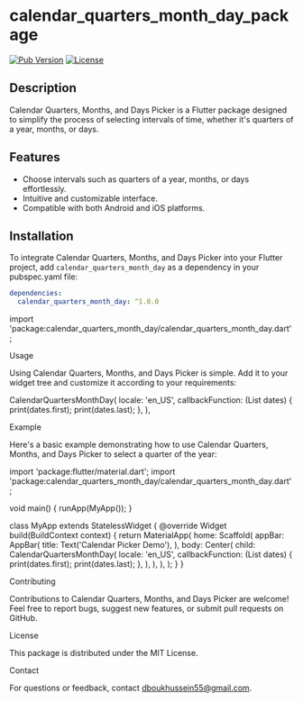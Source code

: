 # calendar_quarters_month_day_package

[![Pub Version](https://img.shields.io/pub/v/calendar_quarters_month_day)](https://pub.dev/packages/calendar_quarters_month_day)
[![License](https://img.shields.io/github/license/Hussein-D/calendar_quarters_month_day)](LICENSE)

## Description

Calendar Quarters, Months, and Days Picker is a Flutter package designed to simplify the process of selecting intervals of time, whether it's quarters of a year, months, or days.

## Features

- Choose intervals such as quarters of a year, months, or days effortlessly.
- Intuitive and customizable interface.
- Compatible with both Android and iOS platforms.

## Installation

To integrate Calendar Quarters, Months, and Days Picker into your Flutter project, add `calendar_quarters_month_day` as a dependency in your pubspec.yaml file:

```yaml
dependencies:
  calendar_quarters_month_day: ^1.0.0
```
import 'package:calendar_quarters_month_day/calendar_quarters_month_day.dart';

Usage

Using Calendar Quarters, Months, and Days Picker is simple. Add it to your widget tree and customize it according to your requirements:

CalendarQuartersMonthDay(
        locale: 'en_US',
        callbackFunction: (List<DateTime> dates) {
          print(dates.first);
          print(dates.last);
        },
      ),

Example

Here's a basic example demonstrating how to use Calendar Quarters, Months, and Days Picker to select a quarter of the year:

import 'package:flutter/material.dart';
import 'package:calendar_quarters_month_day/calendar_quarters_month_day.dart';

void main() {
  runApp(MyApp());
}

class MyApp extends StatelessWidget {
  @override
  Widget build(BuildContext context) {
    return MaterialApp(
      home: Scaffold(
        appBar: AppBar(
          title: Text('Calendar Picker Demo'),
        ),
        body: Center(
          child: CalendarQuartersMonthDay(
        locale: 'en_US',
        callbackFunction: (List<DateTime> dates) {
          print(dates.first);
          print(dates.last);
        },
      ),
        ),
      ),
    );
  }
}

Contributing

Contributions to Calendar Quarters, Months, and Days Picker are welcome! Feel free to report bugs, suggest new features, or submit pull requests on GitHub.

License

This package is distributed under the MIT License.

Contact

For questions or feedback, contact dboukhussein55@gmail.com.

